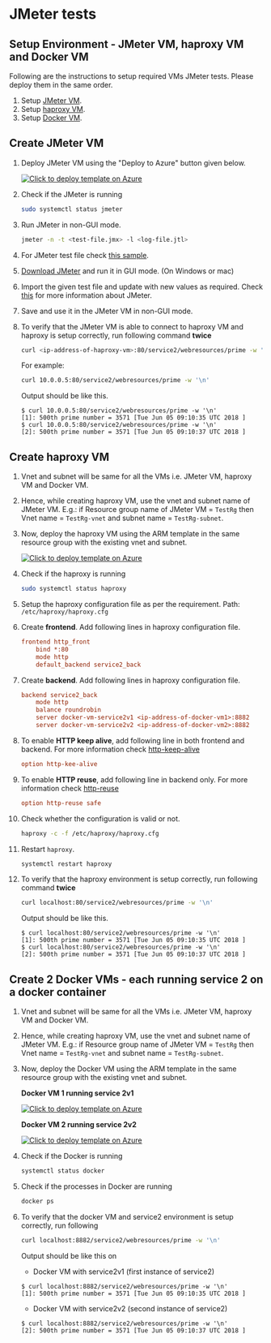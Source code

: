 # JMeter tests

## Setup Environment - JMeter VM, haproxy VM and Docker VM

Following are the instructions to setup required VMs JMeter tests. Please deploy them in the same order.

1. Setup [JMeter VM](#create-jmeter-vm).
2. Setup [haproxy VM](#create-haproxy-vm).
3. Setup [Docker VM](#create-docker-vm).

## Create JMeter VM

1. Deploy JMeter VM using the "Deploy to Azure" button given below.

    [![Click to deploy template on Azure](http://azuredeploy.net/deploybutton.png "Click to deploy template on Azure")](https://portal.azure.com/#create/Microsoft.Template/uri/https%3A%2F%2Fraw.githubusercontent.com%2Fazmigproject%2Fe2e-simulation-and-testing%2Fmaster%2Fjmeter-tests%2Fjmeter-vm%2Fdeploy-jmeter-vm.json)
2. Check if the JMeter is running
    ```bash
    sudo systemctl status jmeter
    ```
3. Run JMeter in non-GUI mode.
    ```bash
    jmeter -n -t <test-file.jmx> -l <log-file.jtl>
    ```
4. For JMeter test file check [this sample](https://raw.githubusercontent.com/azmigproject/e2e-simulation-and-testing/master/jmeter-tests/jmeter-vm/sample-test.jmx).
5. [Download JMeter](http://www-eu.apache.org/dist//jmeter/binaries/apache-jmeter-4.0.zip) and run it in GUI mode. (On Windows or mac)
6. Import the given test file and update with new values as required. Check [this](https://www.digitalocean.com/community/tutorials/how-to-use-apache-jmeter-to-perform-load-testing-on-a-web-server) for more information about JMeter.
7. Save and use it in the JMeter VM in non-GUI mode.
8. To verify that the JMeter VM is able to connect to haproxy VM and haproxy is setup correctly, run following command **twice**
    ```bash
    curl <ip-address-of-haproxy-vm>:80/service2/webresources/prime -w '\n'
    ```
    For example:
    ```bash
    curl 10.0.0.5:80/service2/webresources/prime -w '\n'
    ```
    Output should be like this.
    ```output
    $ curl 10.0.0.5:80/service2/webresources/prime -w '\n'
    [1]: 500th prime number = 3571 [Tue Jun 05 09:10:35 UTC 2018 ]
    $ curl 10.0.0.5:80/service2/webresources/prime -w '\n'
    [2]: 500th prime number = 3571 [Tue Jun 05 09:10:37 UTC 2018 ]
    ```

## Create haproxy VM

1. Vnet and subnet will be same for all the VMs i.e. JMeter VM, haproxy VM and Docker VM.
2. Hence, while creating haproxy VM, use the vnet and subnet name of JMeter VM. E.g.: if Resource group name of JMeter VM = `TestRg` then Vnet name = `TestRg-vnet` and subnet name = `TestRg-subnet`.
3. Now, deploy the haproxy VM using the ARM template in the same resource group with the existing vnet and subnet.

    [![Click to deploy template on Azure](http://azuredeploy.net/deploybutton.png "Click to deploy template on Azure")](https://portal.azure.com/#create/Microsoft.Template/uri/https%3A%2F%2Fraw.githubusercontent.com%2Fazmigproject%2Fe2e-simulation-and-testing%2Fmaster%2Fjmeter-tests%2Fhaproxy-vm%2Fdeploy-haproxy-vm.json)
4. Check if the haproxy is running
    ```bash
    sudo systemctl status haproxy
    ```
5. Setup the haproxy configuration file as per the requirement. Path: `/etc/haproxy/haproxy.cfg`
6. Create **frontend**. Add following lines in haproxy configuration file.
    ```cfg
    frontend http_front
        bind *:80
        mode http
        default_backend service2_back
    ```
7. Create **backend**. Add following lines in haproxy configuration file.
    ```cfg
    backend service2_back
        mode http
        balance roundrobin
        server docker-vm-service2v1 <ip-address-of-docker-vm1>:8882
        server docker-vm-service2v2 <ip-address-of-docker-vm2>:8882
    ```
8. To enable **HTTP keep alive**, add following line in both frontend and backend. For more information check [http-keep-alive](https://cbonte.github.io/haproxy-dconv/1.6/configuration.html#4.2-option%20http-keep-alive)
    ```cfg
    option http-kee-alive
    ```
9. To enable **HTTP reuse**, add following line in backend only. For more information check [http-reuse](https://cbonte.github.io/haproxy-dconv/1.6/configuration.html#4.2-http-reuse)
    ```cfg
    option http-reuse safe
    ```
10. Check whether the configuration is valid or not.
    ```bash
    haproxy -c -f /etc/haproxy/haproxy.cfg
    ```
11. Restart `haproxy`.
    ```bash
    systemctl restart haproxy
    ```
12. To verify that the haproxy environment is setup correctly, run following command **twice**
    ```bash
    curl localhost:80/service2/webresources/prime -w '\n'
    ```
    Output should be like this.
    ```output
    $ curl localhost:80/service2/webresources/prime -w '\n'
    [1]: 500th prime number = 3571 [Tue Jun 05 09:10:35 UTC 2018 ]
    $ curl localhost:80/service2/webresources/prime -w '\n'
    [2]: 500th prime number = 3571 [Tue Jun 05 09:10:37 UTC 2018 ]
    ```

## Create 2 Docker VMs - each running service 2 on a docker container

1. Vnet and subnet will be same for all the VMs i.e. JMeter VM, haproxy VM and Docker VM.
2. Hence, while creating haproxy VM, use the vnet and subnet name of JMeter VM. E.g.: if Resource group name of JMeter VM = `TestRg` then Vnet name = `TestRg-vnet` and subnet name = `TestRg-subnet`.
3. Now, deploy the Docker VM using the ARM template in the same resource group with the existing vnet and subnet.

    **Docker VM 1 running service 2v1**

    [![Click to deploy template on Azure](http://azuredeploy.net/deploybutton.png "Click to deploy template on Azure")](https://portal.azure.com/#create/Microsoft.Template/uri/https%3A%2F%2Fraw.githubusercontent.com%2Fazmigproject%2Fe2e-simulation-and-testing%2Fmaster%2Fjmeter-tests%2Fdocker-vm%2Fdeploy-docker-vm-service2v1.json)

    **Docker VM 2 running service 2v2**

    [![Click to deploy template on Azure](http://azuredeploy.net/deploybutton.png "Click to deploy template on Azure")](https://portal.azure.com/#create/Microsoft.Template/uri/https%3A%2F%2Fraw.githubusercontent.com%2Fazmigproject%2Fe2e-simulation-and-testing%2Fmaster%2Fjmeter-tests%2Fdocker-vm%2Fdeploy-docker-vm-service2v2.json)
4. Check if the Docker is running
    ```bash
    systemctl status docker
    ```
5. Check if the processes in Docker are running
    ```bash
    docker ps
    ```
6. To verify that the docker VM and service2 environment is setup correctly, run following
    ```bash
    curl localhost:8882/service2/webresources/prime -w '\n'
    ```
    Output should be like this on
    - Docker VM with service2v1 (first instance of service2)
    ```output
    $ curl localhost:8882/service2/webresources/prime -w '\n'
    [1]: 500th prime number = 3571 [Tue Jun 05 09:10:35 UTC 2018 ]
    ```
    - Docker VM with service2v2 (second instance of service2)
    ```output
    $ curl localhost:8882/service2/webresources/prime -w '\n'
    [2]: 500th prime number = 3571 [Tue Jun 05 09:10:37 UTC 2018 ]
    ```